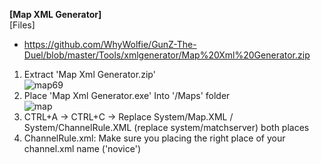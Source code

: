 <b> [Map XML Generator] </b><br>
[Files]<br>
- https://github.com/WhyWolfie/GunZ-The-Duel/blob/master/Tools/xmlgenerator/Map%20Xml%20Generator.zip <br>

1. Extract 'Map Xml Generator.zip'<br>
![map69](https://i.imgur.com/ryoQHHa.png)
2. Place 'Map Xml Generator.exe' Into '/Maps' folder<br>
![map](https://i.imgur.com/ro0FqNE.png) <br>
3. CTRL+A -> CTRL+C -> Replace System/Map.XML / System/ChannelRule.XML (replace system/matchserver) both places
4. ChannelRule.xml: Make sure you placing the right place of your channel.xml name ('novice')
